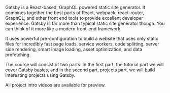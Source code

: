 Gatsby is a React-based, GraphQL powered static site generator. It combines together the best parts of React, webpack, react-router, GraphQL, and other front end tools to provide excellent developer experience. Gatsby is far more than typical static site generator though. You can think of it more like a modern front-end framework.

It uses powerful pre-configuration to build a website that uses only static files for incredibly fast page loads, service workers, code splitting, server side rendering, smart image loading, asset optimization, and data prefetching.

The course will consist of two parts. In the first part, the tutorial part we will cover Gatsby basics, and in the second part, projects part, we will build interesting projects using Gatsby.

All project intro videos are available for preview.
